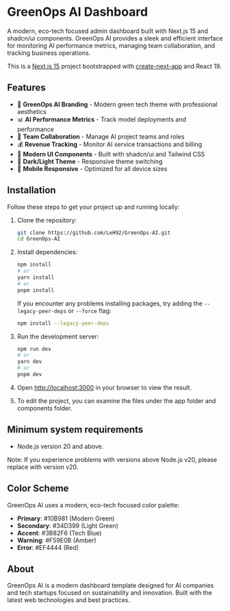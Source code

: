 # GreenOps AI Dashboard

A modern, eco-tech focused admin dashboard built with Next.js 15 and shadcn/ui components. GreenOps AI provides a sleek and efficient interface for monitoring AI performance metrics, managing team collaboration, and tracking business operations.

This is a [Next.js 15](https://nextjs.org/) project bootstrapped with [create-next-app](https://github.com/vercel/next.js/tree/canary/packages/create-next-app) and React 19.

## Features

- 🌱 **GreenOps AI Branding** - Modern green tech theme with professional aesthetics
- 📊 **AI Performance Metrics** - Track model deployments and performance
- 👥 **Team Collaboration** - Manage AI project teams and roles
- 💰 **Revenue Tracking** - Monitor AI service transactions and billing
- 🎨 **Modern UI Components** - Built with shadcn/ui and Tailwind CSS
- 🌙 **Dark/Light Theme** - Responsive theme switching
- 📱 **Mobile Responsive** - Optimized for all device sizes

## Installation

Follow these steps to get your project up and running locally:

1. Clone the repository:

    ```sh
    git clone https://github.com/LeH92/GreenOps-AI.git
    cd GreenOps-AI
    ```

2. Install dependencies:

    ```sh
    npm install
    # or
    yarn install
    # or
    pnpm install
    ```

   If you encounter any problems installing packages, try adding the `--legacy-peer-deps` or `--force` flag:

    ```sh
    npm install --legacy-peer-deps
    ```

3. Run the development server:

    ```sh
    npm run dev
    # or
    yarn dev
    # or
    pnpm dev
    ```

4. Open [http://localhost:3000](http://localhost:3000) in your browser to view the result.

5. To edit the project, you can examine the files under the app folder and components folder.

## Minimum system requirements

- Node.js version 20 and above.

Note: If you experience problems with versions above Node.js v20, please replace with version v20.

## Color Scheme

GreenOps AI uses a modern, eco-tech focused color palette:

- **Primary**: #10B981 (Modern Green)
- **Secondary**: #34D399 (Light Green)
- **Accent**: #3B82F6 (Tech Blue)
- **Warning**: #F59E0B (Amber)
- **Error**: #EF4444 (Red)

## About

GreenOps AI is a modern dashboard template designed for AI companies and tech startups focused on sustainability and innovation. Built with the latest web technologies and best practices.